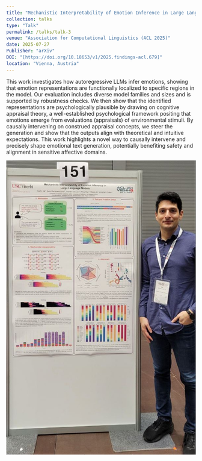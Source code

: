 ```yaml
---
title: "Mechanistic Interpretability of Emotion Inference in Large Language Models"
collection: talks
type: "Talk"
permalink: /talks/talk-3
venue: "Association for Computational Linguistics (ACL 2025)"
date: 2025-07-27
Publisher: "arXiv"
DOI: "[https://doi.org/10.18653/v1/2025.findings-acl.679]"
location: "Vienna, Austria"
---
```


This work investigates how autoregressive LLMs infer emotions, showing that emotion representations are functionally localized to specific regions in the model. Our evaluation includes diverse model families and sizes and is supported by robustness checks. We then show that the identified representations are psychologically plausible by drawing on cognitive appraisal theory, a well-established psychological framework positing that emotions emerge from evaluations (appraisals) of environmental stimuli. By causally intervening on construed appraisal concepts, we steer the generation and show that the outputs align with theoretical and intuitive expectations. This work highlights a novel way to causally intervene and precisely shape emotional text generation, potentially benefiting safety and alignment in sensitive affective domains.
 
<img src="/images/vienna-acl-poster.jpg" alt="Conference Image3" width="600"/> 


